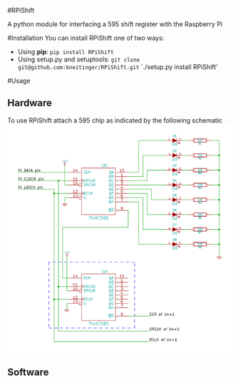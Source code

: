 #RPiShift

A python module for interfacing a 595 shift register with the Raspberry Pi

#Installation
You can install RPiShift one of two ways:
* Using **pip**:
`pip install RPiShift`
* Using setup.py and setuptools:
`git clone git@github.com:kneitinger/RPiShift.git`
`./setup.py install RPiShift'

#Usage

## Hardware
To use RPiShift attach a 595 chip as indicated by the following schematic ![595_Pi_schematic](./schematics/generic_schematic.jpg)

## Software
